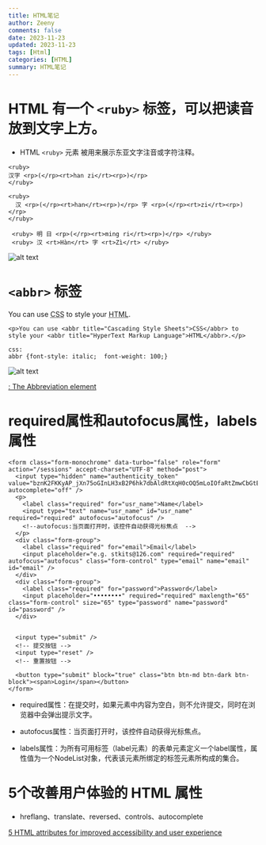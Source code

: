 ```yaml
---
title: HTML笔记
author: Zeeny
comments: false
date: 2023-11-23
updated: 2023-11-23
tags: [Html]
categories: [HTML]
summary: HTML笔记
---
```


# HTML 有一个 `<ruby>` 标签，可以把读音放到文字上方。

* HTML `<ruby>` 元素 被用来展示东亚文字注音或字符注释。

```
<ruby>
汉字 <rp>(</rp><rt>han zi</rt><rp>)</rp>
</ruby>

<ruby>
  汉 <rp>(</rp><rt>han</rt><rp>)</rp> 字 <rp>(</rp><rt>zi</rt><rp>)</rp>
</ruby>

 <ruby> 明 日 <rp>(</rp><rt>ming ri</rt><rp>)</rp> </ruby>
 <ruby> 汉 <rt>Hàn</rt> 字 <rt>Zì</rt> </ruby>
```
![alt text](/images/html-hanzi-image.png)



# `<abbr>` 标签

<p>You can use <abbr title="Cascading Style Sheets">CSS</abbr> to style your <abbr title="HyperText Markup Language">HTML</abbr>.</p>

```
<p>You can use <abbr title="Cascading Style Sheets">CSS</abbr> to style your <abbr title="HyperText Markup Language">HTML</abbr>.</p>

css: 
abbr {font-style: italic;  font-weight: 100;}
```

![alt text](/images/html-abbr-image.png)

[<abbr>: The Abbreviation element](https://developer.mozilla.org/en-US/docs/Web/HTML/Element/abbr)


# required属性和autofocus属性，labels属性

```
<form class="form-monochrome" data-turbo="false" role="form" action="/sessions" accept-charset="UTF-8" method="post">
  <input type="hidden" name="authenticity_token" value="bznK2FKKyAP_jXn75oGInLH3xB2P6hk7dbAldRtXqH0cOQ5mLoIOfaRtZmwCbGtEunirxlHLUNIzBuZcQcThYg" autocomplete="off" />
  <p>
    <label class="required" for="usr_name">Name</label>
    <input type="text" name="usr_name" id="usr_name" required="required" autofocus="autofocus" />
    <!--autofocus:当页面打开时，该控件自动获得光标焦点  -->
  </p>
  <div class="form-group">
    <label class="required" for="email">Email</label>
    <input placeholder="e.g. stkits@126.com" required="required" autofocus="autofocus" class="form-control" type="email" name="email" id="email" />
  </div>
  <div class="form-group">
    <label class="required" for="password">Password</label>
    <input placeholder="••••••••" required="required" maxlength="65" class="form-control" size="65" type="password" name="password" id="password" />
  </div>


  <input type="submit" />
  <!-- 提交按钮 -->
  <input type="reset" />
  <!-- 重置按钮 -->

  <button type="submit" block="true" class="btn btn-md btn-dark btn-block"><span>Login</span></button>
</form>
```

* required属性：在提交时，如果元素中内容为空白，则不允许提交，同时在浏览器中会弹出提示文字。

* autofocus属性：当页面打开时，该控件自动获得光标焦点。

* labels属性：为所有可用标签（label元素）的表单元素定义一个label属性，属性值为一个NodeList对象，代表该元素所绑定的标签元素所构成的集合。


# 5个改善用户体验的 HTML 属性

* hreflang、translate、reversed、controls、autocomplete

[5 HTML attributes for improved accessibility and user experience](https://www.htmhell.dev/adventcalendar/2023/4/)
